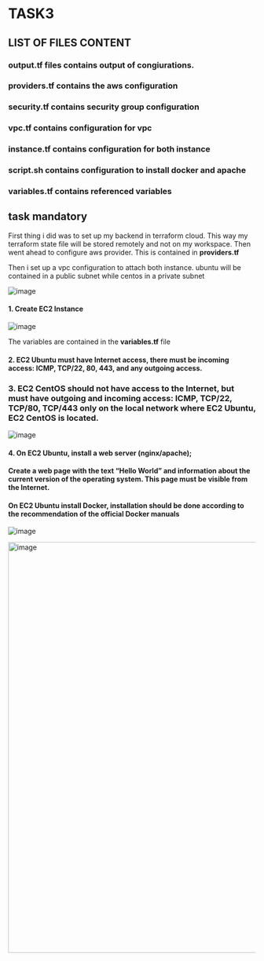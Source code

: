 # TASK3

## LIST OF FILES CONTENT

### __output.tf__ files contains output of congiurations.

### __providers.tf__ contains the aws configuration
### __security.tf__ contains security group configuration
### __vpc.tf__ contains configuration for vpc
### __instance.tf__ contains configuration for both instance
### __script.sh__ contains configuration to install docker and apache
### __variables.tf__ contains referenced variables


## task mandatory
First thing i did was to set up my backend in terraform cloud. This way my terraform state file will be stored remotely and not on my workspace.
Then went ahead to configure aws provider. This is contained in __providers.tf__

Then i set up a vpc configuration to attach both instance. ubuntu will be contained in a public subnet while centos in a private subnet

![image](https://user-images.githubusercontent.com/107506005/175815547-0c1538ac-ecac-4598-a6e2-e40989a50fd8.png)


#### 1. Create EC2 Instance

![image](https://user-images.githubusercontent.com/107506005/175815120-d32e50ba-ab5c-41ab-8454-57fafc166e53.png)

The variables are contained in the __variables.tf__ file

#### 2. EC2 Ubuntu must have Internet access, there must be incoming access: ICMP, TCP/22, 80, 443, and any outgoing access. 
### 3. EC2 CentOS should not have access to the Internet, but must have outgoing and incoming access: ICMP, TCP/22, TCP/80, TCP/443 only on the local network where EC2 Ubuntu, EC2 CentOS is located.

![image](https://user-images.githubusercontent.com/107506005/175815216-491abdb3-d1ae-4b33-a189-6124b6dea73b.png)


#### 4.  On EC2 Ubuntu, install a web server (nginx/apache);
#### Create a web page with the text “Hello World” and information about the current version of the operating system. This page must be visible from the Internet. 
#### On EC2 Ubuntu install Docker, installation should be done according to the recommendation of the official Docker manuals 

![image](https://user-images.githubusercontent.com/107506005/175815699-67d6b564-1344-49e5-9c70-1f546c51b0e3.png)

<img width="837" alt="image" src="https://user-images.githubusercontent.com/107506005/175816640-48fa30ac-f14f-4703-96cf-df421b421450.png">





